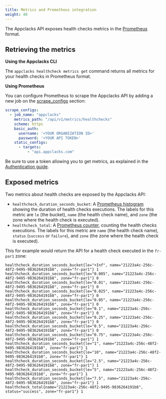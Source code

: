```yaml
---
title: Metrics and Prometheus integration
weight: 40
---
```


The Appclacks API exposes health checks metrics in the [Prometheus](https://prometheus.io/) format.

## Retrieving the metrics

**Using the Appclacks CLI**

The `appclacks healthcheck metrics get` command returns all metrics for your health checks in Prometheus format.

**Using Prometheus**

You can configure Prometheus to scrape the Appclacks API by adding a new job on the [scrape_configs](https://prometheus.io/docs/prometheus/latest/configuration/configuration/#scrape_config) section:

```yaml
scrape_configs:
  - job_name: "appclacks"
    metrics_path: "/api/v1/metrics/healthchecks"
    scheme: https
    basic_auth:
      username: '<YOUR ORGANIZATION ID>'
      password: '<YOUR API TOKEN>'
    static_configs:
      - targets:
          - "api.appclacks.com"
```

Be sure to use a token allowing you to get metrics, as explained in the [Authentication guide](/guides/authentication/).

## Exposed metrics

Two metrics about health checks are exposed by the Appclacks API:

- `healthcheck_duration_seconds_bucket`: A [Prometheus histogram](https://prometheus.io/docs/concepts/metric_types/#histogram) showing the duration of health checks executions.
The labels for this metric are `le` (the bucket), `name` (the health check name), and `zone` (the zone where the health check is executed).
- `healthcheck_total`: A [Prometheus counter](https://prometheus.io/docs/concepts/metric_types/#counter), counting the health checks executions.
The labels for this metric are `name` (the health check name), `status` (`success` or `failure`), and `zone` (the zone where the health check is executed).

This for example would return the API for a health check executed in the `fr-par1` zone:

```
healthcheck_duration_seconds_bucket{le="+Inf", name="21223a4c-256c-48f2-9495-9836264191b8", zone="fr-par1"} 1
healthcheck_duration_seconds_bucket{le="0.005", name="21223a4c-256c-48f2-9495-9836264191b8", zone="fr-par1"} 0
healthcheck_duration_seconds_bucket{le="0.01", name="21223a4c-256c-48f2-9495-9836264191b8", zone="fr-par1"} 0
healthcheck_duration_seconds_bucket{le="0.025", name="21223a4c-256c-48f2-9495-9836264191b8", zone="fr-par1"} 0
healthcheck_duration_seconds_bucket{le="0.05", name="21223a4c-256c-48f2-9495-9836264191b8", zone="fr-par1"} 0
healthcheck_duration_seconds_bucket{le="0.1", name="21223a4c-256c-48f2-9495-9836264191b8", zone="fr-par1"} 0
healthcheck_duration_seconds_bucket{le="0.25", name="21223a4c-256c-48f2-9495-9836264191b8", zone="fr-par1"} 0
healthcheck_duration_seconds_bucket{le="0.5", name="21223a4c-256c-48f2-9495-9836264191b8", zone="fr-par1"} 0
healthcheck_duration_seconds_bucket{le="0.75", name="21223a4c-256c-48f2-9495-9836264191b8", zone="fr-par1"} 1
healthcheck_duration_seconds_bucket{le="1", name="21223a4c-256c-48f2-9495-9836264191b8", zone="fr-par1"} 1
healthcheck_duration_seconds_bucket{le="10", name="21223a4c-256c-48f2-9495-9836264191b8", zone="fr-par1"} 1
healthcheck_duration_seconds_bucket{le="2.5", name="21223a4c-256c-48f2-9495-9836264191b8", zone="fr-par1"} 1
healthcheck_duration_seconds_bucket{le="5", name="21223a4c-256c-48f2-9495-9836264191b8", zone="fr-par1"} 1
healthcheck_duration_seconds_bucket{le="7.5", name="21223a4c-256c-48f2-9495-9836264191b8", zone="fr-par1"} 1
healthcheck_total{name="21223a4c-256c-48f2-9495-9836264191b8", status="success", zone="fr-par1"} 1
```

